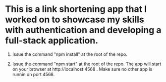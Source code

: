 # This is a link shortening app that I worked on to showcase my skills with authentication and developing a full-stack application.

1. Issue the command "npm install" at the root of the repo. 

1. Issue the command "npm start" at the root of the repo. The app will start on your browser at http://localhost:4568 . Make sure no other app is
runnin on port 4568. 
